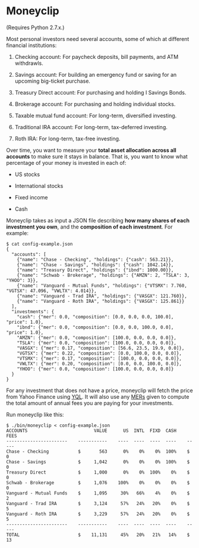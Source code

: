 # Moneyclip

(Requires Python 2.7.x.)

Most personal investors need several accounts, some of which at
different financial institutions:

1. Checking account: For paycheck deposits, bill payments, and ATM
   withdrawls.

2. Savings account: For building an emergency fund or saving for an
   upcoming big-ticket purchase.

3. Treasury Direct account: For purchasing and holding I Savings
   Bonds.

4. Brokerage account: For purchasing and holding individual stocks.

5. Taxable mutual fund account: For long-term, diversified investing.

6. Traditional IRA account: For long-term, tax-deferred investing.

7. Roth IRA: For long-term, tax-free investing.

Over time, you want to measure your **total asset allocation across
all accounts** to make sure it stays in balance. That is, you want to
know what percentage of your money is invested in each of:

* US stocks

* International stocks

* Fixed income

* Cash

Moneyclip takes as input a JSON file describing **how many shares of
each investment you own**, and the **composition of each investment**.
For example:

    $ cat config-example.json
    {
      "accounts": [
        {"name": "Chase - Checking", "holdings": {"cash": 563.21}},
        {"name": "Chase - Savings", "holdings": {"cash": 1042.14}},
        {"name": "Treasury Direct", "holdings": {"ibnd": 1000.00}},
        {"name": "Schwab - Brokerage", "holdings": {"AMZN": 2, "TSLA": 3, "YHOO": 3}},
        {"name": "Vanguard - Mutual Funds", "holdings": {"VTSMX": 7.760, "VGTSX": 47.096, "VWLTX": 4.014}},
        {"name": "Vanguard - Trad IRA", "holdings": {"VASGX": 121.760}},
        {"name": "Vanguard - Roth IRA", "holdings": {"VASGX": 125.861}}
      ],
      "investments": {
        "cash": {"mer": 0.0, "composition": [0.0, 0.0, 0.0, 100.0], "price": 1.0},
        "ibnd": {"mer": 0.0, "composition": [0.0, 0.0, 100.0, 0.0], "price": 1.0},
        "AMZN": {"mer": 0.0, "composition": [100.0, 0.0, 0.0, 0.0]},
        "TSLA": {"mer": 0.0, "composition": [100.0, 0.0, 0.0, 0.0]},
        "VASGX": {"mer": 0.17, "composition": [56.6, 23.5, 19.9, 0.0]},
        "VGTSX": {"mer": 0.22, "composition": [0.0, 100.0, 0.0, 0.0]},
        "VTSMX": {"mer": 0.17, "composition": [100.0, 0.0, 0.0, 0.0]},
        "VWLTX": {"mer": 0.20, "composition": [0.0, 0.0, 100.0, 0.0]},
        "YHOO": {"mer": 0.0, "composition": [100.0, 0.0, 0.0, 0.0]}
      }
    }

For any investment that does not have a price, moneyclip will fetch
the price from Yahoo Finance using [YQL](http://developer.yahoo.com/yql/).
It will also use any [MERs](http://en.wikipedia.org/wiki/Expense_ratio)
given to compute the total amount of annual fees you are paying for
your investments.

Run moneyclip like this:

    $ ./bin/moneyclip < config-example.json 
    ACCOUNTS                         VALUE      US  INTL  FIXD  CASH     FEES
    -----------------------    -----------    ----  ----  ----  ----    -----
    Chase - Checking           $       563      0%    0%    0%  100%    $   0
    Chase - Savings            $     1,042      0%    0%    0%  100%    $   0
    Treasury Direct            $     1,000      0%    0%  100%    0%    $   0
    Schwab - Brokerage         $     1,076    100%    0%    0%    0%    $   0
    Vanguard - Mutual Funds    $     1,095     30%   66%    4%    0%    $   2
    Vanguard - Trad IRA        $     3,124     57%   24%   20%    0%    $   5
    Vanguard - Roth IRA        $     3,229     57%   24%   20%    0%    $   5
    -----------------------    -----------    ----  ----  ----  ----    -----
    TOTAL                      $    11,131     45%   20%   21%   14%    $  13
